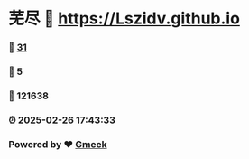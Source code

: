 # 芜尽 :link: https://Lszidv.github.io 
### :page_facing_up: [31](https://Lszidv.github.io/tag.html) 
### :speech_balloon: 5 
### :hibiscus: 121638 
### :alarm_clock: 2025-02-26 17:43:33 
### Powered by :heart: [Gmeek](https://github.com/Meekdai/Gmeek)
